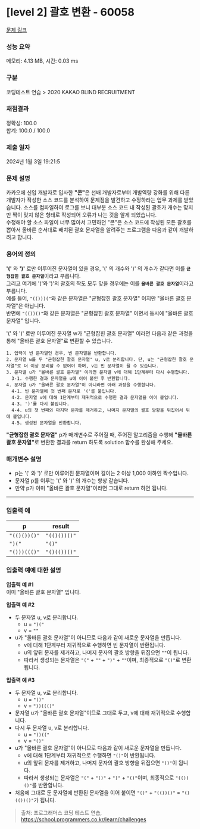 # [level 2] 괄호 변환 - 60058 

[문제 링크](https://school.programmers.co.kr/learn/courses/30/lessons/60058) 

### 성능 요약

메모리: 4.13 MB, 시간: 0.03 ms

### 구분

코딩테스트 연습 > 2020 KAKAO BLIND RECRUITMENT

### 채점결과

정확성: 100.0<br/>합계: 100.0 / 100.0

### 제출 일자

2024년 1월 3일 19:21:5

### 문제 설명

<p>카카오에 신입 개발자로 입사한 <strong>"콘"</strong>은 선배 개발자로부터 개발역량 강화를 위해 다른 개발자가 작성한 소스 코드를 분석하여 문제점을 발견하고 수정하라는 업무 과제를 받았습니다. 소스를 컴파일하여 로그를 보니 대부분 소스 코드 내 작성된 괄호가 개수는 맞지만 짝이 맞지 않은 형태로 작성되어 오류가 나는 것을 알게 되었습니다.<br>
수정해야 할 소스 파일이 너무 많아서 고민하던 "콘"은 소스 코드에 작성된 모든 괄호를 뽑아서 올바른 순서대로 배치된 괄호 문자열을 알려주는 프로그램을 다음과 같이 개발하려고 합니다.</p>

<h3>용어의 정의</h3>

<p><strong>'('</strong> 와 <strong>')'</strong> 로만 이루어진 문자열이 있을 경우, '(' 의 개수와 ')' 의 개수가 같다면 이를 <strong><code>균형잡힌 괄호 문자열</code></strong>이라고 부릅니다.<br>
그리고 여기에 '('와 ')'의 괄호의 짝도 모두 맞을 경우에는 이를 <strong><code>올바른 괄호 문자열</code></strong>이라고 부릅니다.<br>
예를 들어, <code>"(()))("</code>와 같은 문자열은 "균형잡힌 괄호 문자열" 이지만 "올바른 괄호 문자열"은 아닙니다.<br>
반면에 <code>"(())()"</code>와 같은 문자열은 "균형잡힌 괄호 문자열" 이면서 동시에 "올바른 괄호 문자열" 입니다.</p>

<p>'(' 와 ')' 로만 이루어진 문자열 w가 "균형잡힌 괄호 문자열" 이라면 다음과 같은 과정을 통해 "올바른 괄호 문자열"로 변환할 수 있습니다.</p>
<div class="highlight"><pre class="codehilite"><code>1. 입력이 빈 문자열인 경우, 빈 문자열을 반환합니다. 
2. 문자열 w를 두 "균형잡힌 괄호 문자열" u, v로 분리합니다. 단, u는 "균형잡힌 괄호 문자열"로 더 이상 분리할 수 없어야 하며, v는 빈 문자열이 될 수 있습니다. 
3. 문자열 u가 "올바른 괄호 문자열" 이라면 문자열 v에 대해 1단계부터 다시 수행합니다. 
  3-1. 수행한 결과 문자열을 u에 이어 붙인 후 반환합니다. 
4. 문자열 u가 "올바른 괄호 문자열"이 아니라면 아래 과정을 수행합니다. 
  4-1. 빈 문자열에 첫 번째 문자로 '('를 붙입니다. 
  4-2. 문자열 v에 대해 1단계부터 재귀적으로 수행한 결과 문자열을 이어 붙입니다. 
  4-3. ')'를 다시 붙입니다. 
  4-4. u의 첫 번째와 마지막 문자를 제거하고, 나머지 문자열의 괄호 방향을 뒤집어서 뒤에 붙입니다. 
  4-5. 생성된 문자열을 반환합니다.
</code></pre></div>
<p><strong>"균형잡힌 괄호 문자열"</strong> p가 매개변수로 주어질 때, 주어진 알고리즘을 수행해 <strong>"올바른 괄호 문자열"</strong>로 변환한 결과를 return 하도록 solution 함수를 완성해 주세요.</p>

<h3>매개변수 설명</h3>

<ul>
<li>p는 '(' 와 ')' 로만 이루어진 문자열이며 길이는 2 이상 1,000 이하인 짝수입니다.</li>
<li>문자열 p를 이루는 '(' 와 ')' 의 개수는 항상 같습니다.</li>
<li>만약 p가 이미 "올바른 괄호 문자열"이라면 그대로 return 하면 됩니다.</li>
</ul>

<hr>

<h3>입출력 예</h3>
<table class="table">
        <thead><tr>
<th>p</th>
<th>result</th>
</tr>
</thead>
        <tbody><tr>
<td><code>"(()())()"</code></td>
<td><code>"(()())()"</code></td>
</tr>
<tr>
<td><code>")("</code></td>
<td><code>"()"</code></td>
</tr>
<tr>
<td><code>"()))((()"</code></td>
<td><code>"()(())()"</code></td>
</tr>
</tbody>
      </table>
<h3>입출력 예에 대한 설명</h3>

<p><strong>입출력 예 #1</strong><br>
이미 "올바른 괄호 문자열" 입니다.</p>

<p><strong>입출력 예 #2</strong></p>

<ul>
<li>두 문자열 u, v로 분리합니다.

<ul>
<li>u = <code>")("</code></li>
<li>v = <code>""</code></li>
</ul></li>
<li>u가 "올바른 괄호 문자열"이 아니므로 다음과 같이 새로운 문자열을 만듭니다.

<ul>
<li>v에 대해 1단계부터 재귀적으로 수행하면 빈 문자열이 반환됩니다.</li>
<li>u의 앞뒤 문자를 제거하고, 나머지 문자의 괄호 방향을 뒤집으면 <code>""</code>이 됩니다.</li>
<li>따라서 생성되는 문자열은 <code>"("</code> + <code>""</code> + <code>")"</code> + <code>""</code>이며, 최종적으로 <code>"()"</code>로 변환됩니다.</li>
</ul></li>
</ul>

<p><strong>입출력 예 #3</strong></p>

<ul>
<li>두 문자열 u, v로 분리합니다.

<ul>
<li>u =  <code>"()"</code></li>
<li>v =  <code>"))((()"</code></li>
</ul></li>
<li>문자열 u가 "올바른 괄호 문자열"이므로 그대로 두고, v에 대해 재귀적으로 수행합니다.</li>
<li>다시 두 문자열 u, v로 분리합니다.

<ul>
<li>u = <code>"))(("</code></li>
<li>v = <code>"()"</code></li>
</ul></li>
<li>u가 "올바른 괄호 문자열"이 아니므로 다음과 같이 새로운 문자열을 만듭니다.

<ul>
<li>v에 대해 1단계부터 재귀적으로 수행하면 <code>"()"</code>이 반환됩니다.</li>
<li>u의 앞뒤 문자를 제거하고, 나머지 문자의 괄호 방향을 뒤집으면 <code>"()"</code>이 됩니다.</li>
<li>따라서 생성되는 문자열은 <code>"("</code> + <code>"()"</code> + <code>")"</code> + <code>"()"</code>이며, 최종적으로 <code>"(())()"</code>를 반환합니다.</li>
</ul></li>
<li>처음에 그대로 둔 문자열에 반환된 문자열을 이어 붙이면 <code>"()"</code> + <code>"(())()"</code> = <code>"()(())()"</code>가 됩니다.</li>
</ul>


> 출처: 프로그래머스 코딩 테스트 연습, https://school.programmers.co.kr/learn/challenges